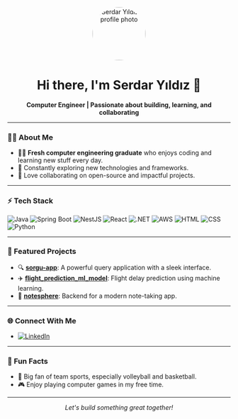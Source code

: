 <!-- Profile Photo -->
<p align="center">
  <img src="https://avatars.githubusercontent.com/u/serdaryyildiz?v=4" width="120" style="border-radius:50%;" alt="Serdar Yıldız's profile photo" />
</p>

<h1 align="center">Hi there, I'm Serdar Yıldız 👋</h1>

<p align="center">
  <b>Computer Engineer | Passionate about building, learning, and collaborating</b>
</p>

---

### 👨‍💻 About Me

- 🧑‍🎓 **Fresh computer engineering graduate** who enjoys coding and learning new stuff every day.
- 🌱 Constantly exploring new technologies and frameworks.
- 🤝 Love collaborating on open-source and impactful projects.

---

### ⚡ Tech Stack

![Java](https://img.shields.io/badge/Java-blue?logo=java&logoColor=white)
![Spring Boot](https://img.shields.io/badge/Spring_Boot-6DB33F?logo=spring-boot&logoColor=white)
![NestJS](https://img.shields.io/badge/NestJS-E0234E?logo=nestjs&logoColor=white)
![React](https://img.shields.io/badge/React-20232A?logo=react&logoColor=61DAFB)
![.NET](https://img.shields.io/badge/.NET-512BD4?logo=dotnet&logoColor=white)
![AWS](https://img.shields.io/badge/AWS-232F3E?logo=amazon-aws&logoColor=white)
![HTML](https://img.shields.io/badge/HTML-E34F26?logo=html5&logoColor=white)
![CSS](https://img.shields.io/badge/CSS-1572B6?logo=css3&logoColor=white)
![Python](https://img.shields.io/badge/Python-3776AB?logo=python&logoColor=white)

---

### 🚀 Featured Projects

- 🔍 [**sorgu-app**](https://github.com/serdaryyildiz/sorgu-app): A powerful query application with a sleek interface.
- ✈️ [**flight_prediction_ml_model**](https://github.com/serdaryyildiz/flight_prediction_ml_model): Flight delay prediction using machine learning.
- 📝 [**notesphere**](https://github.com/serdaryyildiz/notesphere_backend): Backend for a modern note-taking app.

---

### 🌐 Connect With Me

- [![LinkedIn](https://img.shields.io/badge/LinkedIn-0077B5?logo=linkedin&logoColor=white)](https://www.linkedin.com/in/serdaryyildiz/)

---

### 🏐 Fun Facts

- 🏀 Big fan of team sports, especially volleyball and basketball.
- 🎮 Enjoy playing computer games in my free time.

---

<p align="center">
  <em>Let's build something great together!</em>
</p>
